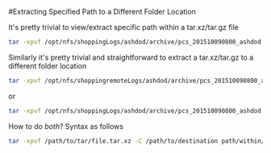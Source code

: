 #Extracting Specified Path to a Different Folder Location

It's pretty trivial to view/extract specific path within a tar.xz/tar.gz file
```bash
tar -xpvf /opt/nfs/shoppingLogs/ashdod/archive/pcs_201510090800_ashdod.tar.xz 201510090800/providerMessages/IHG/PROVIDER_RESERVE_SEARCH
```

Similarly it's pretty trivial and straightforward to extract a tar.xz/tar.gz to a different folder location
```bash
tar -xpvf /opt/nfs/shoppingremoteLogs/ashdod/archive/pcs_201510090800_ashdod.tar.xz -C /home/support/testing
```
or
```bash
tar -xpvf /opt/nfs/shoppingLogs/ashdod/archive/pcs_201510090800_ashdod.tar.xz --directory=/home/support/testing 
```

How to do *both*?
Syntax as follows
```bash
tar -xpvf /path/to/tar/file.tar.xz -C /path/to/destination path/within/tar/file 
```
